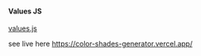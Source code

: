 #### Values JS

[values.js](https://github.com/noeldelgado/values.js)

see live here https://color-shades-generator.vercel.app/
